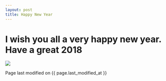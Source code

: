 ```yaml
---
layout: post
title: Happy New Year
---
```


# I wish you all a very happy new year. Have a great 2018
![](https://media.giphy.com/media/3oFzmfBjc7V7BlRLgs/200w.gif) 

<p> Page last modified on {{ page.last_modified_at }} </p>   
